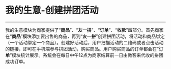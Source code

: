 # 我的生意-创建拼团活动

---

我的生意模块为商家提供了“**商品**”、“**友一拼**”、“**订单**”、“**收款**”四部分。首先商家在“**商品**”模块添加要出售的商品，再到“**友一拼**”创建拼团活动，将活动和商品绑定（一个活动绑定一个商品）。创建好活动后，用户扫描活动的二维码或者点击活动的链接，即可在手机端参与拼团活动，购买商品。用户购买商品的订单都会在“**订单**”模块统计展示。系统会在每日中午12点为商家结算前一日由微客来代收的拼团成功订单。

